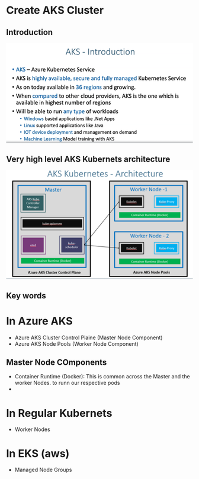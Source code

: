 # Create AKS Cluster
## Introduction
![](2022-11-21-14-41-59.png)
## Very high level AKS Kubernets architecture
![](2022-11-21-14-47-16.png)
## Key words 
# In Azure AKS
* Azure AKS Cluster Control Plaine (Master Node Component)
* Azure AKS Node Pools (Worker Node Component)
## Master Node COmponents
* Container Runtime (Docker): This is common across the Master and the worker Nodes. to runn our respective pods 
*
# In Regular Kubernets 
* Worker Nodes

# In EKS (aws)
* Managed Node Groups 
